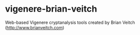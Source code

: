 # vigenere-brian-veitch
Web-based Vigenere cryptanalysis tools created by Brian Veitch (http://www.brianveitch.com)
